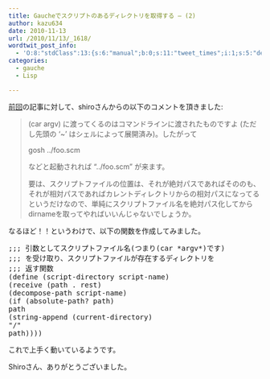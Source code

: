 ```yaml
---
title: Gaucheでスクリプトのあるディレクトリを取得する — (2)
author: kazu634
date: 2010-11-13
url: /2010/11/13/_1618/
wordtwit_post_info:
  - 'O:8:"stdClass":13:{s:6:"manual";b:0;s:11:"tweet_times";i:1;s:5:"delay";i:0;s:7:"enabled";i:1;s:10:"separation";s:2:"60";s:7:"version";s:3:"3.7";s:14:"tweet_template";b:0;s:6:"status";i:2;s:6:"result";a:0:{}s:13:"tweet_counter";i:2;s:13:"tweet_log_ids";a:1:{i:0;i:5377;}s:9:"hash_tags";a:0:{}s:8:"accounts";a:1:{i:0;s:7:"kazu634";}}'
categories:
  - gauche
  - Lisp

---
```

<div class="section">
<p>
<a href="http://d.hatena.ne.jp/sirocco634/20101103#1288792219" onclick="__gaTracker('send', 'event', 'outbound-article', 'http://d.hatena.ne.jp/sirocco634/20101103#1288792219', '前回');" target="_blank">前回</a>の記事に対して、shiroさんからの以下のコメントを頂きました:
</p>
  
<blockquote>
<p>
      (car argv) に渡ってくるのはコマンドラインに渡されたものですよ (ただし先頭の &#8216;~&#8217; はシェルによって展開済み)。したがって
</p>
    
<p>
      gosh ../foo.scm
</p>
    
<p>
      などと起動されれば &#8220;../foo.scm&#8221; が来ます。
</p>
    
<p>
      要は、スクリプトファイルの位置は、それが絶対パスであればそののも、それが相対パスであればカレントディレクトリからの相対パスになってるというだけなので、単純にスクリプトファイル名を絶対パス化してからdirnameを取ってやればいいんじゃないでしょうか。
</p>
</blockquote>
  
<p>
    なるほど！！というわけで、以下の関数を作成してみました。
</p>
  
<pre class="syntax-highlight">
<span class="synComment">;;; 引数としてスクリプトファイル名(つまり(car *argv*)です)</span>
<span class="synComment">;;; を受け取り、スクリプトファイルが存在するディレクトリを</span>
<span class="synComment">;;; 返す関数</span>
<span class="synSpecial">(</span>define <span class="synSpecial">(</span>script-directory script-name<span class="synSpecial">)</span>
<span class="synSpecial">(</span>receive <span class="synSpecial">(</span>path<span class="synStatement"> . rest</span><span class="synSpecial">)</span>
<span class="synSpecial">(</span>decompose-path script-name<span class="synSpecial">)</span>
<span class="synSpecial">(</span><span class="synStatement">if</span> <span class="synSpecial">(</span>absolute-path? path<span class="synSpecial">)</span>
path
<span class="synSpecial">(</span>string-append <span class="synSpecial">(</span>current-directory<span class="synSpecial">)</span>
<span class="synConstant">&#34;/&#34;</span>
path<span class="synSpecial">))))</span>
</pre>
  
<p>
    これで上手く動いているようです。
</p>
  
<p>
    Shiroさん、ありがとうございました。
</p>
</div>